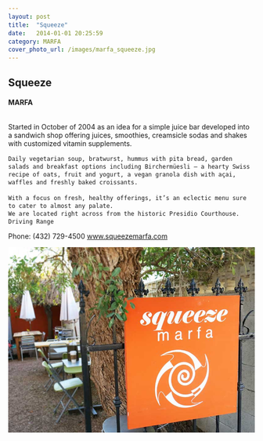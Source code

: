```yaml
---
layout: post
title:  "Squeeze"
date:   2014-01-01 20:25:59
category: MARFA
cover_photo_url: /images/marfa_squeeze.jpg
---
```


<div class="section-title">
	<h2>Squeeze</h2>
  	<h4>MARFA</h4>
  	<div class="divider-border"></div>
</div> 
<div class="column small-6">
  <p>Started in October of 2004 as an idea for a simple juice bar developed into a sandwich shop offering juices, smoothies, creamsicle sodas and shakes with customized vitamin supplements. 

    Daily vegetarian soup, bratwurst, hummus with pita bread, garden salads and breakfast options including Birchermüesli – a hearty Swiss recipe of oats, fruit and yogurt, a vegan granola dish with açai, waffles and freshly baked croissants.

    With a focus on fresh, healthy offerings, it’s an eclectic menu sure to cater to almost any palate.
    We are located right across from the historic Presidio Courthouse.  Driving Range 
  Phone: (432) 729-4500
  <a href="http://www.squeezemarfa.com/">www.squeezemarfa.com</a>
  </p>
<div class="column small-6">
    <img src="/images/marfa_squeeze.jpg">
</div>   

